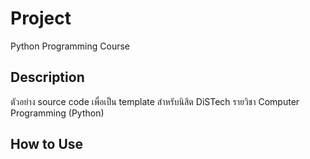 # Project
Python Programming Course

## Description
ตัวอย่าง source code เพื่อเป็น template สำหรับนิสิต DiSTech รายวิชา Computer Programming (Python)

## How to Use
